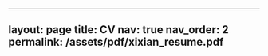<!-- ---
layout: cv
permalink: /cv/
title: cv
nav: true
nav_order: 5
cv_pdf: xixian_resume.pdf # you can also use external links here
description:
toc:
  sidebar: left
--- -->

---
layout: page
title: CV
nav: true
nav_order: 2
permalink: /assets/pdf/xixian_resume.pdf
---
